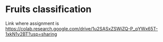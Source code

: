 # Fruits classification

Link where assignment is https://colab.research.google.com/drive/1u2SASxZSWiZQ-P_qYWx65T-1xkN1v2BT?usp=sharing